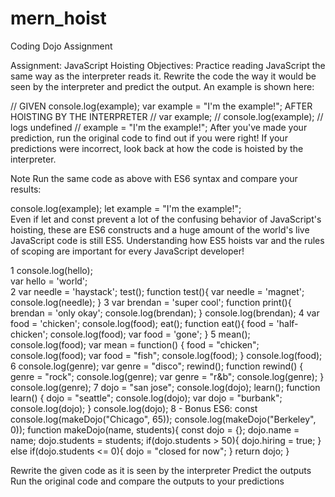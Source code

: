 # mern_hoist
Coding Dojo Assignment

Assignment: JavaScript Hoisting
Objectives:
Practice reading JavaScript the same way as the interpreter reads it.
Rewrite the code the way it would be seen by the interpreter and predict the output. An example is shown here:

// GIVEN
console.log(example);
var example = "I'm the example!";
AFTER HOISTING BY THE INTERPRETER
// var example;
// console.log(example); // logs undefined
// example = "I'm the example!";
After you've made your prediction, run the original code to find out if you were right! If your predictions were incorrect, look back at how the code is hoisted by the interpreter.

Note
Run the same code as above with ES6 syntax and compare your results:

console.log(example);
let example = "I'm the example!";    
Even if let and const prevent a lot of the confusing behavior of JavaScript's hoisting, these are ES6 constructs and a huge amount of the world's live JavaScript code is still ES5. Understanding how ES5 hoists var and the rules of scoping are important for every JavaScript developer!

1
console.log(hello);                                   
var hello = 'world';                                 
2
var needle = 'haystack';
test();
function test(){
    var needle = 'magnet';
    console.log(needle);
}
3
var brendan = 'super cool';
function print(){
    brendan = 'only okay';
    console.log(brendan);
}
console.log(brendan);
4
var food = 'chicken';
console.log(food);
eat();
function eat(){
    food = 'half-chicken';
    console.log(food);
    var food = 'gone';
}
5
mean();
console.log(food);
var mean = function() {
    food = "chicken";
    console.log(food);
    var food = "fish";
    console.log(food);
}
console.log(food);
6
console.log(genre);
var genre = "disco";
rewind();
function rewind() {
    genre = "rock";
    console.log(genre);
    var genre = "r&b";
    console.log(genre);
}
console.log(genre);
7
dojo = "san jose";
console.log(dojo);
learn();
function learn() {
    dojo = "seattle";
    console.log(dojo);
    var dojo = "burbank";
    console.log(dojo);
}
console.log(dojo);
8 - Bonus ES6: const
console.log(makeDojo("Chicago", 65));
console.log(makeDojo("Berkeley", 0));
function makeDojo(name, students){
    const dojo = {};
    dojo.name = name;
    dojo.students = students;
    if(dojo.students > 50){
        dojo.hiring = true;
    }
    else if(dojo.students <= 0){
        dojo = "closed for now";
    }
    return dojo;
}




 Rewrite the given code as it is seen by the interpreter
 Predict the outputs
 Run the original code and compare the outputs to your predictions
